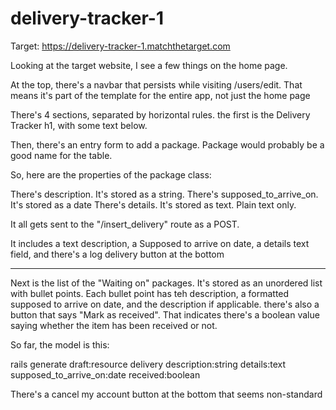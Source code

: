 # delivery-tracker-1

Target: https://delivery-tracker-1.matchthetarget.com


Looking at the target website, I see a few things on the home page.

At the top, there's a navbar that persists while visiting /users/edit. That means it's part of the template for the entire app, not just the home page

There's 4 sections, separated by horizontal rules. the first is the Delivery Tracker h1, with some text below.

Then, there's an entry form to add a package. Package would probably be a good name for the table.

So, here are the properties of the package class:

  There's description. It's stored as a string.
  There's supposed_to_arrive_on. It's stored as a date
  There's details. It's stored as text. Plain text only.

It all gets sent to the "/insert_delivery" route as a POST.

It includes a text description, a Supposed to arrive on date, a details text field, and there's a log delivery button at the bottom 

------------------------

Next is the list of the "Waiting on" packages. It's stored as an unordered list with bullet points. Each bullet point has teh description, a formatted supposed to arrive on date, and the description if applicable. there's also a button that says "Mark as received". That indicates there's a boolean value saying whether the item has been received or not.

So far, the model is this:

rails generate draft:resource delivery description:string details:text supposed_to_arrive_on:date received:boolean

There's a cancel my account button at the bottom that seems non-standard
